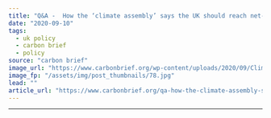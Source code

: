 ```yaml
---
title: "Q&A -  How the ‘climate assembly’ says the UK should reach net-zero"
date: "2020-09-10"
tags: 
  - uk policy
  - carbon brief
  - policy
source: "carbon brief"
image_url: "https://www.carbonbrief.org/wp-content/uploads/2020/09/ClimateChangeAssembly-583x372.jpg"
image_fp: "/assets/img/post_thumbnails/78.jpg"
lead: ""
article_url: "https://www.carbonbrief.org/qa-how-the-climate-assembly-says-the-uk-should-reach-net-zero"
---
```


---
